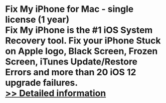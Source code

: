 # Fix My iPhone for Mac - single license (1 year)<br />Fix My iPhone is the #1 iOS System Recovery tool. Fix your iPhone Stuck on Apple logo, Black Screen, Frozen Screen, iTunes Update/Restore Errors and more than 20 iOS 12 upgrade failures.<br />[>> Detailed information](https://secure.shareit.com/shareit/product.html?productid=300865689&affiliateid=200057808)